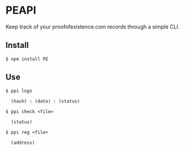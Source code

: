 # PEAPI

Keep track of your proofofexistence.com records through a simple CLI.

## Install

    $ npm install PE

## Use

    $ ppi logs

      (hash) : (date) : (status)

    $ ppi check <file>

      (status)

    $ ppi reg <file>

      (address)
